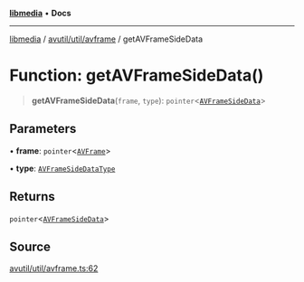 [**libmedia**](../../../../README.md) • **Docs**

***

[libmedia](../../../../README.md) / [avutil/util/avframe](../README.md) / getAVFrameSideData

# Function: getAVFrameSideData()

> **getAVFrameSideData**(`frame`, `type`): `pointer`\<[`AVFrameSideData`](../../../struct/avframe/classes/AVFrameSideData.md)\>

## Parameters

• **frame**: `pointer`\<[`AVFrame`](../../../struct/avframe/classes/AVFrame.md)\>

• **type**: [`AVFrameSideDataType`](../../../struct/avframe/enumerations/AVFrameSideDataType.md)

## Returns

`pointer`\<[`AVFrameSideData`](../../../struct/avframe/classes/AVFrameSideData.md)\>

## Source

[avutil/util/avframe.ts:62](https://github.com/zhaohappy/libmedia/blob/b4bb608d2b1c00d036d73fc8d222b1a97be53694/src/avutil/util/avframe.ts#L62)
